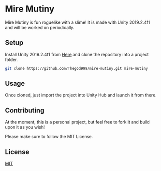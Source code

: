 # Mire Mutiny

Mire Mutiny is fun roguelike with a slime! It is made with Unity 2019.2.4f1 and will be worked on periodically.

## Setup

Install Unity 2019.2.4f1 from [Here](https://unity3d.com/get-unity/download/archive) and clone the repository into a project folder.

```bash
git clone https://github.com/Thegod999/mire-mutiny.git mire-mutiny
```

## Usage

Once cloned, just import the project into Unity Hub and launch it from there.

## Contributing
At the moment, this is a personal project, but feel free to fork it and build upon it as you wish!

Please make sure to follow the MIT License.

## License
[MIT](https://choosealicense.com/licenses/mit/)
